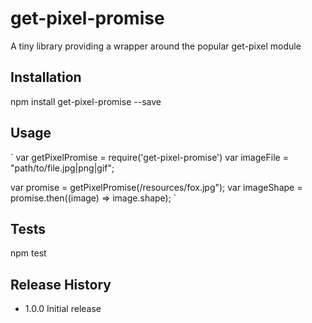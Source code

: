 get-pixel-promise
=========

A tiny library providing a wrapper around the popular get-pixel module

## Installation

  npm install get-pixel-promise --save

## Usage
  `
  var getPixelPromise = require('get-pixel-promise')
  var imageFile = "path/to/file.jpg|png|gif";

  var promise = getPixelPromise(/resources/fox.jpg");
  var imageShape = promise.then((image) => image.shape);
  `

## Tests

  npm test

## Release History

* 1.0.0 Initial release

